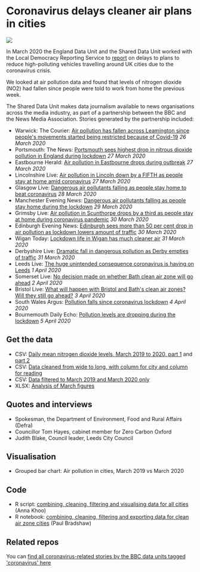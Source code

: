 # Coronavirus delays cleaner air plans in cities

![](https://ichef.bbci.co.uk/news/624/cpsprodpb/9FC6/production/_111420904_no2-nc.png)

In March 2020 the England Data Unit and the Shared Data Unit worked with the Local Democracy Reporting Service to [report](https://www.bbc.co.uk/news/uk-england-52035655) on delays to plans to reduce high-polluting vehicles travelling around UK cities due to the coronavirus crisis.

We looked at air pollution data and found that levels of nitrogen dioxide (NO2) had fallen since people were told to work from home the previous week.

The Shared Data Unit makes data journalism available to news organisations across the media industry, as part of a partnership between the BBC and the News Media Association. Stories generated by the partnership included:

* Warwick: The Courier: [Air pollution has fallen across Leamington since people's movements started being restricted because of Covid-19](https://www.warwickcourier.co.uk/health/coronavirus/air-pollution-has-fallen-across-leamington-peoples-movements-started-being-restricted-because-covid-19-2519608) *26 March 2020*
* Portsmouth: The News: [Portsmouth sees highest drop in nitrous dioxide pollution in England during lockdown](https://www.portsmouth.co.uk/health/portsmouth-sees-highest-drop-nitrous-dioxide-pollution-england-during-lockdown-2520860) *27 March 2020* 
* Eastbourne Herald: [Air pollution in Eastbourne drops during outbreak](https://www.eastbourneherald.co.uk/news/environment/air-pollution-eastbourne-drops-during-outbreak-2520725) *27 March 2020*
* Lincolnshire Live: [Air pollution in Lincoln down by a FIFTH as people stay at home amid coronavirus](https://www.lincolnshirelive.co.uk/news/lincoln-news/coronavirus-air-pollution-lincoln-health-3994083) *27 March 2020*
* Glasgow Live: [Dangerous air pollutants falling as people stay home to beat coronavirus](https://www.glasgowlive.co.uk/news/glasgow-news/dangerous-air-pollutants-falling-people-17998466) *28 March 2020*
* Manchester Evening News: [Dangerous air pollutants falling as people stay home during the lockdown](https://www.manchestereveningnews.co.uk/news/greater-manchester-news/dangerous-air-pollutants-falling-people-17997706) *29 March 2020*
* Grimsby Live: [Air pollution in Scunthorpe drops by a third as people stay at home during coronavirus pandemic](https://www.grimsbytelegraph.co.uk/news/local-news/air-pollution-scunthorpe-drops-third-3994024) *30 March 2020*
* Edinburgh Evening News: [Edinburgh sees more than 50 per cent drop in air pollution as lockdown lowers amount of traffic](https://www.edinburghnews.scotsman.com/news/environment/edinburgh-sees-more-50-cent-drop-air-pollution-lockdown-lowers-amount-traffic-2523138) *30 March 2020*
* Wigan Today: [Lockdown life in Wigan has much cleaner air](https://www.wigantoday.net/health/coronavirus/lockdown-life-wigan-has-much-cleaner-air-2523485) *31 March 2020*
* Derbyshire Live: [Dramatic fall in dangerous pollution as Derby empties of traffic](https://www.derbytelegraph.co.uk/news/derby-news/dramatic-fall-dangerous-pollution-derby-3994221) *31 March 2020*
* Leeds Live: [The huge unintended consequence coronavirus is having on Leeds](https://www.leeds-live.co.uk/news/leeds-news/huge-unintended-consequence-coronavirus-having-18000586) *1 April 2020*
* Somerset Live: [No decision made on whether Bath clean air zone will go ahead](https://www.somersetlive.co.uk/news/somerset-news/no-decision-made-whether-bath-4010014) *2 April 2020*
* Bristol Live: [What will happen with Bristol and Bath's clean air zones? Will they still go ahead?](https://www.bristolpost.co.uk/news/bristol-news/what-happen-bristol-baths-clean-4014010) *3 April 2020*
* South Wales Argus: [Pollution falls since coronavirus lockdown](https://www.southwalesargus.co.uk/news/18358799.pollution-falls-since-coronavirus-lockdown/) *4 April 2020*
* Bournemouth Daily Echo: [Pollution levels are dropping during the lockdown](https://www.bournemouthecho.co.uk/news/18359123.pollution-levels-dropping-lockdown/) *5 April 2020*


## Get the data 

* CSV: [Daily mean nitrogen dioxide levels, March 2019 to 2020, part 1](https://github.com/BBC-Data-Unit/Coronavirus-clean-air-zones/blob/master/daily_mean_mar_19_to_24_03.csv) and [part 2](https://github.com/BBC-Data-Unit/Coronavirus-clean-air-zones/blob/master/daily_mean_mar_19_to_24_03_part_2.csv)
* CSV: [Data cleaned from wide to long, with column for city and column for reading](https://github.com/BBC-Data-Unit/Coronavirus-clean-air-zones/blob/master/daily_data_long.csv)
* CSV: [Data filtered to March 2019 and March 2020 only](https://github.com/BBC-Data-Unit/Coronavirus-clean-air-zones/blob/master/daily_data_long.march.csv)
* XLSX: [Analysis of March figures](https://github.com/BBC-Data-Unit/Coronavirus-clean-air-zones/blob/master/excel_analysis_pollution.xlsx)

## Quotes and interviews

* Spokesman, the Department of Environment, Food and Rural Affairs (Defra)
* Councillor Tom Hayes, cabinet member for Zero Carbon Oxford
* Judith Blake, Council leader, Leeds City Council 

## Visualisation

* Grouped bar chart: Air pollution in cities, March 2019 vs March 2020

## Code

* R script: [combining, cleaning, filtering and visualising data for all cities](https://github.com/BBC-Data-Unit/Coronavirus-clean-air-zones/blob/master/NO2_data_by_hour_march.R) (Anna Khoo)
* R notebook: [combining, cleaning, filtering and exporting data for clean air zone cities](https://github.com/BBC-Data-Unit/Coronavirus-clean-air-zones/blob/master/airpollution.Rmd) (Paul Bradshaw)

## Related repos

You can [find all coronavirus-related stories by the BBC data units tagged 'coronavirus' here](https://github.com/search?q=topic%3Acoronavirus+org%3ABBC-Data-Unit&type=Repositories)
